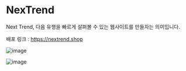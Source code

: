 # NexTrend

Next Trend, 다음 유행을 빠르게 살펴볼 수 있는 웹사이트를 만들자는 의미입니다.

배포 링크 : https://nextrend.shop

![image](https://github.com/Oh3gwnn/nextrend/assets/79441147/1ecaef79-b19c-460a-abb0-5768ba5e12e8)

![image](https://github.com/Oh3gwnn/nextrend/assets/79441147/c9afae44-23ad-44fd-8cf6-07375b90d7b2)
